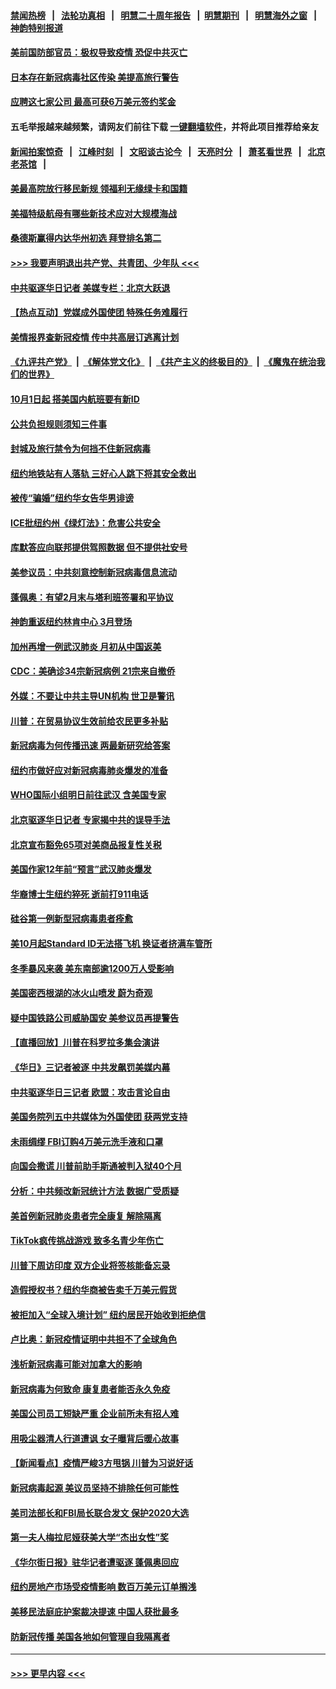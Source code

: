 #### [禁闻热榜](热点新闻.md?=0)  &nbsp;&nbsp;|&nbsp;&nbsp; [法轮功真相](https://github.com/gfw-breaker/truth/blob/master/README.md?=0) &nbsp;&nbsp;|&nbsp;&nbsp; [明慧二十周年报告](https://github.com/gfw-breaker/mh-reports/blob/master/README.md?=0) &nbsp;&nbsp;|&nbsp;&nbsp;[明慧期刊](https://github.com/gfw-breaker/mh-qikan) &nbsp;&nbsp;|&nbsp;&nbsp; [明慧海外之窗](https://github.com/gfw-breaker/mh-news/blob/master/README.md?=0) &nbsp;&nbsp;|&nbsp;&nbsp; [神韵特别报道](https://github.com/gfw-breaker/mh-news/blob/master/shenyun.md?=0)
#### [美前国防部官员：极权导致疫情 恐促中共灭亡](../pages/nsc412/n11889092.md?t=02240101) 
#### [日本存在新冠病毒社区传染 美提高旅行警告](../pages/nsc412/n11889917.md?t=02240101) 
#### [应聘这七家公司 最高可获6万美元签约奖金](../pages/nsc412/n11879446.md?t=02240101) 
#### 五毛举报越来越频繁，请网友们前往下载 [一键翻墙软件](https://github.com/gfw-breaker/ssr-accounts)，并将此项目推荐给亲友
#### [新闻拍案惊奇](https://github.com/gfw-breaker/banned-news/blob/master/pages/link4.md) &nbsp;&nbsp;|&nbsp;&nbsp; [江峰时刻](https://github.com/gfw-breaker/banned-news/blob/master/pages/link4.md) &nbsp;&nbsp;|&nbsp;&nbsp; [文昭谈古论今](https://github.com/gfw-breaker/banned-news/blob/master/pages/link4.md) &nbsp;&nbsp;|&nbsp;&nbsp; [天亮时分](https://github.com/gfw-breaker/banned-news/blob/master/pages/link4.md) &nbsp;&nbsp;|&nbsp;&nbsp; [萧茗看世界](https://github.com/gfw-breaker/banned-news/blob/master/pages/link4.md) &nbsp;&nbsp;|&nbsp;&nbsp; [北京老茶馆](https://github.com/gfw-breaker/banned-news/blob/master/pages/link4.md) &nbsp;&nbsp;|&nbsp;&nbsp; 
#### [美最高院放行移民新规 领福利无缘绿卡和国籍](../pages/nsc412/n11889500.md?t=02240101) 
#### [美福特级航母有哪些新技术应对大规模海战](../pages/nsc412/n11882087.md?t=02240101) 
#### [桑德斯赢得内达华州初选 拜登排名第二](../pages/nsc412/n11888760.md?t=02240101) 
#### [>>> 我要声明退出共产党、共青团、少年队 <<<](https://github.com/begood0513/goodnews/blob/master/quit/letter.md) 
#### [中共驱逐华日记者 美媒专栏：北京大跃退](../pages/nsc412/n11888453.md?t=02240101) 
#### [【热点互动】党媒成外国使团 特殊任务难履行](../pages/nsc412/n11888306.md?t=02240101) 
#### [美情报界查新冠疫情 传中共高层订逃离计划](../pages/nsc412/n11888161.md?t=02240101) 
#### [《九评共产党》](https://github.com/begood0513/9ping.md/blob/master/README.md) &nbsp;|&nbsp; [《解体党文化》](../../../../jtdwh.md/blob/master/README.md)  &nbsp;|&nbsp; [《共产主义的终极目的》](../../../../gczydzjmd.md/blob/master/README.md) &nbsp;|&nbsp; [《魔鬼在统治我们的世界》](../../../../mgztzwmdsj.md/blob/master/README.md) 
#### [10月1日起 搭美国内航班要有新ID](../pages/nsc412/n11888243.md?t=02240101) 
#### [公共负担规则须知三件事](../pages/nsc412/n11888123.md?t=02240101) 
#### [封城及旅行禁令为何挡不住新冠病毒](../pages/nsc412/n11888067.md?t=02240101) 
#### [纽约地铁站有人落轨   三好心人跳下将其安全救出](../pages/nsc412/n11888088.md?t=02240101) 
#### [被传“骗婚”纽约华女告华男诽谤](../pages/nsc412/n11887303.md?t=02240101) 
#### [ICE批纽约州《绿灯法》：危害公共安全](../pages/nsc412/n11887285.md?t=02240101) 
#### [库默答应向联邦提供驾照数据 但不提供社安号](../pages/nsc412/n11887269.md?t=02240101) 
#### [美参议员：中共刻意控制新冠病毒信息流动](../pages/nsc412/n11887949.md?t=02240101) 
#### [蓬佩奥：有望2月末与塔利班签署和平协议](../pages/nsc412/n11887248.md?t=02240101) 
#### [神韵重返纽约林肯中心 3月登场](../pages/nsc412/n11885013.md?t=02240101) 
#### [加州再增一例武汉肺炎 月初从中国返美](../pages/nsc412/n11886929.md?t=02240101) 
#### [CDC：美确诊34宗新冠病例 21宗来自撤侨](../pages/nsc412/n11886795.md?t=02240101) 
#### [外媒：不要让中共主导UN机构 世卫是警讯](../pages/nsc412/n11886401.md?t=02240101) 
#### [川普：在贸易协议生效前给农民更多补贴](../pages/nsc412/n11886549.md?t=02240101) 
#### [新冠病毒为何传播迅速 两最新研究给答案](../pages/nsc412/n11886505.md?t=02240101) 
#### [纽约市做好应对新冠病毒肺炎爆发的准备](../pages/nsc412/n11885019.md?t=02240101) 
#### [WHO国际小组明日前往武汉 含美国专家](../pages/nsc412/n11886380.md?t=02240101) 
#### [北京驱逐华日记者 专家揭中共的误导手法](../pages/nsc412/n11886124.md?t=02240101) 
#### [北京宣布豁免65项对美商品报复性关税](../pages/nsc412/n11885960.md?t=02240101) 
#### [美国作家12年前“预言”武汉肺炎爆发](../pages/nsc412/n11885487.md?t=02240101) 
#### [华裔博士生纽约猝死  逝前打911电话](../pages/nsc412/n11885007.md?t=02240101) 
#### [硅谷第一例新型冠病毒患者痊愈](../pages/nsc412/n11885163.md?t=02240101) 
#### [美10月起Standard ID无法搭飞机  换证者挤满车管所](../pages/nsc412/n11885036.md?t=02240101) 
#### [冬季暴风来袭 美东南部逾1200万人受影响](../pages/nsc412/n11884620.md?t=02240101) 
#### [美国密西根湖的冰火山喷发 蔚为奇观](../pages/nsc412/n11884842.md?t=02240101) 
#### [疑中国铁路公司威胁国安 美参议员再提警告](../pages/nsc412/n11884300.md?t=02240101) 
#### [【直播回放】川普在科罗拉多集会演讲](../pages/nsc412/n11883640.md?t=02240101) 
#### [《华日》三记者被逐 中共发飙罚美媒内幕](../pages/nsc412/n11884184.md?t=02240101) 
#### [中共驱逐华日三记者 欧盟：攻击言论自由](../pages/nsc412/n11884179.md?t=02240101) 
#### [美国务院列五中共媒体为外国使团 获两党支持](../pages/nsc412/n11883954.md?t=02240101) 
#### [未雨绸缪 FBI订购4万美元洗手液和口罩](../pages/nsc412/n11883960.md?t=02240101) 
#### [向国会撒谎 川普前助手斯通被判入狱40个月](../pages/nsc412/n11883930.md?t=02240101) 
#### [分析：中共频改新冠统计方法 数据广受质疑](../pages/nsc412/n11883875.md?t=02240101) 
#### [美首例新冠肺炎患者完全康复 解除隔离](../pages/nsc412/n11883754.md?t=02240101) 
#### [TikTok疯传挑战游戏 致多名青少年伤亡](../pages/nsc412/n11883598.md?t=02240101) 
#### [川普下周访印度 双方企业将签核能备忘录](../pages/nsc412/n11883604.md?t=02240101) 
#### [造假授权书？纽约华商被告卖千万美元假货](../pages/nsc412/n11882429.md?t=02240101) 
#### [被拒加入“全球入境计划”  纽约居民开始收到拒绝信](../pages/nsc412/n11882417.md?t=02240101) 
#### [卢比奥：新冠疫情证明中共担不了全球角色](../pages/nsc412/n11881340.md?t=02240101) 
#### [浅析新冠病毒可能对加拿大的影响](../pages/nsc412/n11879775.md?t=02240101) 
#### [新冠病毒为何致命 康复患者能否永久免疫](../pages/nsc412/n11881488.md?t=02240101) 
#### [美国公司员工短缺严重 企业前所未有招人难](../pages/nsc412/n11881792.md?t=02240101) 
#### [用吸尘器清人行道遭讽 女子曝背后暖心故事](../pages/nsc412/n11881702.md?t=02240101) 
#### [【新闻看点】疫情严峻3方甩锅 川普为习说好话](../pages/nsc412/n11881049.md?t=02240101) 
#### [新冠病毒起源 美议员坚持不排除任何可能性](../pages/nsc412/n11881179.md?t=02240101) 
#### [美司法部长和FBI局长联合发文 保护2020大选](../pages/nsc412/n11881522.md?t=02240101) 
#### [第一夫人梅拉尼娅获美大学“杰出女性”奖](../pages/nsc412/n11881185.md?t=02240101) 
#### [《华尔街日报》驻华记者遭驱逐 蓬佩奥回应](../pages/nsc412/n11881166.md?t=02240101) 
#### [纽约房地产市场受疫情影响  数百万美元订单搁浅](../pages/nsc412/n11879548.md?t=02240101) 
#### [美移民法庭庇护案裁决提速 中国人获批最多](../pages/nsc412/n11879431.md?t=02240101) 
#### [防新冠传播 美国各地如何管理自我隔离者](../pages/nsc412/n11881062.md?t=02240101) 

----
#### [ >>> 更早内容 <<< ](../indexes/nsc412-earlier.md)
